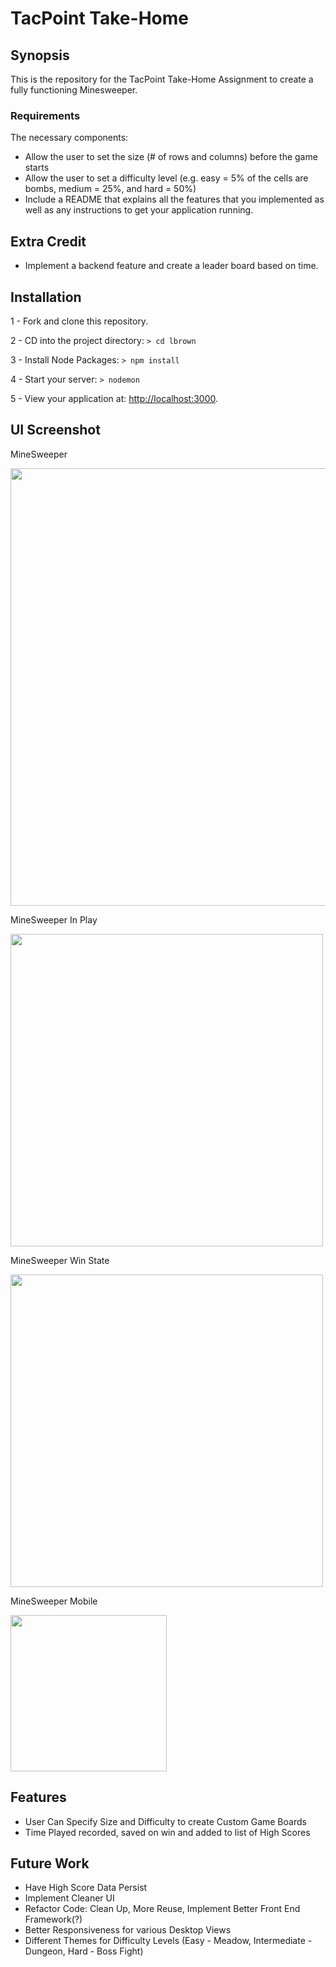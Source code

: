 # TacPoint Take-Home

## Synopsis

This is the repository for the TacPoint Take-Home Assignment to create a fully functioning Minesweeper.

### Requirements

The necessary components:
- Allow the user to set the size (# of rows and columns) before the game starts
- Allow the user to set a difficulty level (e.g. easy = 5% of the cells are bombs, medium = 25%, and hard = 50%)
- Include a README that explains all the features that you implemented as well as any instructions to get your application running.

Extra Credit
------------
- Implement a backend feature and create a leader board based on time.


## Installation

1 - Fork and clone this repository.

2 - CD into the project directory: ```> cd lbrown```

3 - Install Node Packages: ```> npm install```

4 - Start your server: ```> nodemon```

5 - View your application at: [http://localhost:3000](http://localhost:3000/).


## UI Screenshot

MineSweeper

<img src='http://i.imgur.com/cmtdmGe.jpg' width=700px>

MineSweeper In Play

<img src='http://i.imgur.com/EQcF5nL.png' width=500px>

MineSweeper Win State

<img src='http://i.imgur.com/jKQfykR.png' width=500px>

MineSweeper Mobile

<img src='http://i.imgur.com/Y16j4bj.png' width=250px>

## Features

- User Can Specify Size and Difficulty to create Custom Game Boards
- Time Played recorded, saved on win and added to list of High Scores

## Future Work

- Have High Score Data Persist
- Implement Cleaner UI
- Refactor Code: Clean Up, More Reuse, Implement Better Front End Framework(?)
- Better Responsiveness for various Desktop Views
- Different Themes for Difficulty Levels (Easy - Meadow, Intermediate - Dungeon, Hard - Boss Fight)